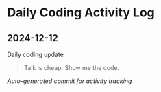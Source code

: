 # Daily Coding Activity Log

## 2024-12-12

Daily coding update

> Talk is cheap. Show me the code.

*Auto-generated commit for activity tracking*
